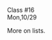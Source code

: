 <div class="lecture1">

<div class="column_date">
<p markdown="block">

Class #16 <br>
Mon,10/29

</p>
</div>
<div class="column_materials">
<p markdown="block">

More on lists.

</p>
</div>

<div class="column_assign">
<p markdown="block">



</p>
</div>

</div>
